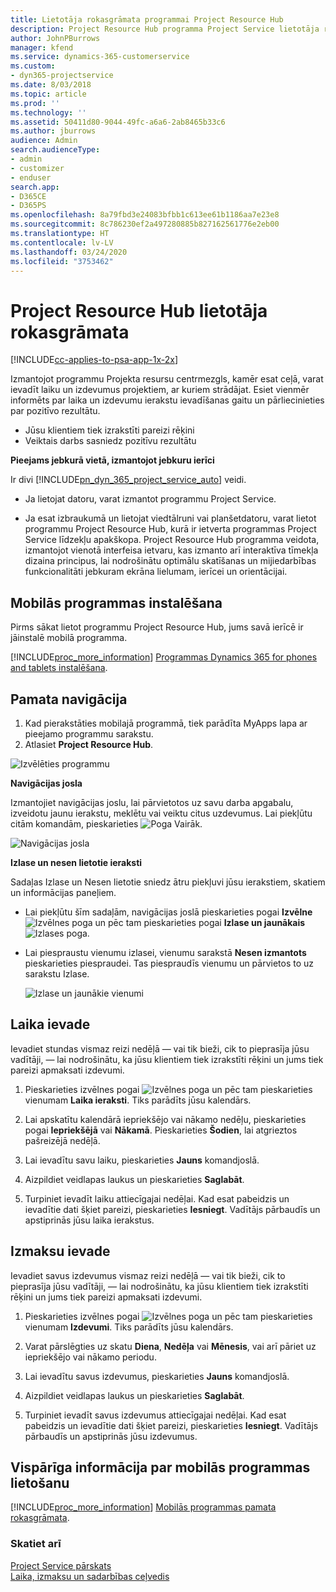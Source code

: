 ```yaml
---
title: Lietotāja rokasgrāmata programmai Project Resource Hub
description: Project Resource Hub programma Project Service lietotāja rokasgrāmata
author: JohnPBurrows
manager: kfend
ms.service: dynamics-365-customerservice
ms.custom:
- dyn365-projectservice
ms.date: 8/03/2018
ms.topic: article
ms.prod: ''
ms.technology: ''
ms.assetid: 50411d80-9044-49fc-a6a6-2ab8465b33c6
ms.author: jburrows
audience: Admin
search.audienceType:
- admin
- customizer
- enduser
search.app:
- D365CE
- D365PS
ms.openlocfilehash: 8a79fbd3e24083bfbb1c613ee61b1186aa7e23e8
ms.sourcegitcommit: 8c786230ef2a497280885b827162561776e2eb00
ms.translationtype: HT
ms.contentlocale: lv-LV
ms.lasthandoff: 03/24/2020
ms.locfileid: "3753462"
---
```

# <a name="user-guide-for-project-resource-hub"></a>Project Resource Hub lietotāja rokasgrāmata

[!INCLUDE[cc-applies-to-psa-app-1x-2x](../includes/cc-applies-to-psa-app-1x-2x.md)]

Izmantojot programmu Projekta resursu centrmezgls, kamēr esat ceļā, varat ievadīt laiku un izdevumus projektiem, ar kuriem strādājat. Esiet vienmēr informēts par laika un izdevumu ierakstu ievadīšanas gaitu un pārliecinieties par pozitīvo rezultātu.

- Jūsu klientiem tiek izrakstīti pareizi rēķini
- Veiktais darbs sasniedz pozitīvu rezultātu

**Pieejams jebkurā vietā, izmantojot jebkuru ierīci**

Ir divi [!INCLUDE[pn_dyn_365_project_service_auto](../includes/pn-dyn-365-project-service-auto.md)] veidi. 

- Ja lietojat datoru, varat izmantot programmu Project Service. 

- Ja esat izbraukumā un lietojat viedtālruni vai planšetdatoru, varat lietot programmu Project Resource Hub, kurā ir ietverta programmas Project Service līdzekļu apakškopa. Project Resource Hub programma veidota, izmantojot vienotā interfeisa ietvaru, kas izmanto arī interaktīva tīmekļa dizaina principus, lai nodrošinātu optimālu skatīšanas un mijiedarbības funkcionalitāti jebkuram ekrāna lielumam, ierīcei un orientācijai. 


## <a name="install-the-mobile-app"></a>Mobilās programmas instalēšana
Pirms sākat lietot programmu Project Resource Hub, jums savā ierīcē ir jāinstalē mobilā programma. 

[!INCLUDE[proc_more_information](../includes/proc-more-information.md)] [Programmas Dynamics 365 for phones and tablets instalēšana](../mobile-app/install-dynamics-365-for-phones-and-tablets.md).

## <a name="basic-navigation"></a>Pamata navigācija
1.  Kad pierakstāties mobilajā programmā, tiek parādīta MyApps lapa ar pieejamo programmu sarakstu. 
2.  Atlasiet **Project Resource Hub**.

![Izvēlēties programmu](media/chooseApp_1.png "Izvēlēties programmu")

**Navigācijas josla**

Izmantojiet navigācijas joslu, lai pārvietotos uz savu darba apgabalu, izveidotu jaunu ierakstu, meklētu vai veiktu citus uzdevumus. Lai piekļūtu citām komandām, pieskarieties ![Poga Vairāk](media/MoreButton.png "Poga Vairāk").

![Navigācijas josla](media/NavBar_2.png "Navigācijas josla")

**Izlase un nesen lietotie ieraksti**

Sadaļas Izlase un Nesen lietotie sniedz ātru piekļuvi jūsu ierakstiem, skatiem un informācijas paneļiem. 

- Lai piekļūtu šīm sadaļām, navigācijas joslā pieskarieties pogai **Izvēlne** ![Izvēlnes poga](media/MenuButton.png "Izvēlnes poga") un pēc tam pieskarieties pogai **Izlase un jaunākais** ![Izlases poga](media/FavButton.png "Izlases poga").

- Lai piespraustu vienumu izlasei, vienumu sarakstā **Nesen izmantots** pieskarieties piespraudei. Tas piespraudīs vienumu un pārvietos to uz sarakstu Izlase.

  ![Izlase un jaunākie vienumi](media/Favs_3.png "Izlase un jaunākie vienumi")
 
## <a name="enter-time"></a>Laika ievade
Ievadiet stundas vismaz reizi nedēļā — vai tik bieži, cik to pieprasīja jūsu vadītāji, — lai nodrošinātu, ka jūsu klientiem tiek izrakstīti rēķini un jums tiek pareizi apmaksati izdevumi.

1. Pieskarieties izvēlnes pogai ![Izvēlnes poga](media/MenuButton.png "Izvēlnes poga") un pēc tam pieskarieties vienumam **Laika ieraksti**. Tiks parādīts jūsu kalendārs.

2. Lai apskatītu kalendārā iepriekšējo vai nākamo nedēļu, pieskarieties pogai **Iepriekšējā** vai **Nākamā**. Pieskarieties **Šodien**, lai atgrieztos pašreizējā nedēļā.

3. Lai ievadītu savu laiku, pieskarieties **Jauns** komandjoslā. 

4. Aizpildiet veidlapas laukus un pieskarieties **Saglabāt**.

5. Turpiniet ievadīt laiku attiecīgajai nedēļai. Kad esat pabeidzis un ievadītie dati šķiet pareizi, pieskarieties **Iesniegt**. Vadītājs pārbaudīs un apstiprinās jūsu laika ierakstus.

## <a name="enter-expenses"></a>Izmaksu ievade 
Ievadiet savus izdevumus vismaz reizi nedēļā — vai tik bieži, cik to pieprasīja jūsu vadītāji, — lai nodrošinātu, ka jūsu klientiem tiek izrakstīti rēķini un jums tiek pareizi apmaksati izdevumi.

1. Pieskarieties izvēlnes pogai ![Izvēlnes poga](media/MenuButton.png "Izvēlnes poga") un pēc tam pieskarieties vienumam **Izdevumi**. Tiks parādīts jūsu kalendārs.

2. Varat pārslēgties uz skatu **Diena**, **Nedēļa** vai **Mēnesis**, vai arī pāriet uz iepriekšējo vai nākamo periodu. 

3. Lai ievadītu savus izdevumus, pieskarieties **Jauns** komandjoslā. 

4. Aizpildiet veidlapas laukus un pieskarieties **Saglabāt**.

5. Turpiniet ievadīt savus izdevumus attiecīgajai nedēļai. Kad esat pabeidzis un ievadītie dati šķiet pareizi, pieskarieties **Iesniegt**. Vadītājs pārbaudīs un apstiprinās jūsu izdevumus.

## <a name="general-information-on-how-to-use-the-mobile-app"></a>Vispārīga informācija par mobilās programmas lietošanu 
[!INCLUDE[proc_more_information](../includes/proc-more-information.md)] [Mobilās programmas pamata rokasgrāmata](../mobile-app/dynamics-365-phones-tablets-users-guide.md).

### <a name="see-also"></a>Skatiet arī  
 [Project Service pārskats](../project-service/overview.md)   
 [Laika, izmaksu un sadarbības ceļvedis](../project-service/time-expense-collaboration-guide.md)   
 
